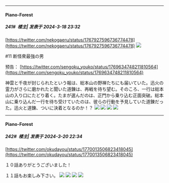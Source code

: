 ﻿
*****

####  Piano-Forest  
##### 241#         楼主| 发表于 2024-3-18 23:32

[https://twitter.com/nekogaeru/status/1767927596736774478](https://twitter.com/nekogaeru/status/1767927596736774478)
<img src="https://p.sda1.dev/16/5e660ae097345eb0185d0fac9e2ea2a1/20240313_230212.jpg" referrerpolicy="no-referrer">

#11 断怪衆最強の男

预告：
[https://twitter.com/sengoku_youko/status/1769634748211810564](https://twitter.com/sengoku_youko/status/1769634748211810564)

神雲と千夜が封じられたという報は、総本山の野禅たちにも届いていた。迅火の霊力がさらに磨かれたと聞いた道錬は、再戦を待ち望む。そのころ、一行は総本山の入り口にたどり着く。たまが選んだのは、正門から乗り込む正面突破。総本山に乗り込んだ一行を待ち受けていたのは、彼らの行動を予見していた道錬だった。迅火と道錬、ついに決着となるのか！？
<img src="https://p.sda1.dev/16/0c2f6a5357eeafffa530ccf19a1417a5/img01 _4_.webp" referrerpolicy="no-referrer">
<img src="https://p.sda1.dev/16/8c502caf0cc35db85fb6d09f7df84c76/img02 _4_.webp" referrerpolicy="no-referrer">
<img src="https://p.sda1.dev/16/6cd47195927be2c080ad6944bb453329/img03 _4_.webp" referrerpolicy="no-referrer">
<img src="https://p.sda1.dev/16/209b7e758c423757adfab95611fd5db1/img04 _4_.webp" referrerpolicy="no-referrer">


*****

####  Piano-Forest  
##### 242#         楼主| 发表于 2024-3-20 22:34

[https://twitter.com/okudayou/status/1770013506823418045](https://twitter.com/okudayou/status/1770013506823418045)

１０話ありがとうございました！

１１話もお楽しみ下さい。
<img src="https://p.sda1.dev/16/a35a2fb95fbeeacbdd07e4ad3926fd77/20240320_223320.jpg" referrerpolicy="no-referrer">
<img src="https://p.sda1.dev/16/96e12e94f06786a78e4d8bc0fc149902/20240320_223322.jpg" referrerpolicy="no-referrer">
<img src="https://p.sda1.dev/16/4c630ed90263b73cb78beed70db7c866/20240320_223324.jpg" referrerpolicy="no-referrer">
<img src="https://p.sda1.dev/16/7259e1a04b13500e9708b46eaa277944/20240320_223325.jpg" referrerpolicy="no-referrer">

